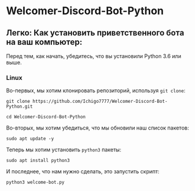 # Welcomer-Discord-Bot-Python

## Легко: Как установить приветственного бота на ваш компьютер:

Перед тем, как начать, убедитесь, что вы установили Python 3.6 или выше.

### Linux

Во-первых, мы хотим клонировать репозиторий, используя `git clone`:
```
git clone https://github.com/Ichigo7777/Welcomer-Discord-Bot-Python.git

cd Welcomer-Discord-Bot-Python
```
Во-вторых, мы хотим убедиться, что мы обновили наш список пакетов:

```
sudo apt update -y
```
Теперь мы хотим установить `python3` пакеты:
```
sudo apt install python3
```
И последнее, что нам нужно сделать, это запустить скрипт:
```
python3 welcome-bot.py
```
